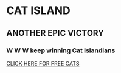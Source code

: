 

# CAT ISLAND 
## ANOTHER EPIC VICTORY
### W W W keep winning Cat Islandians




[CLICK HERE FOR FREE CATS]("https://discord.com/invite/catisland")

